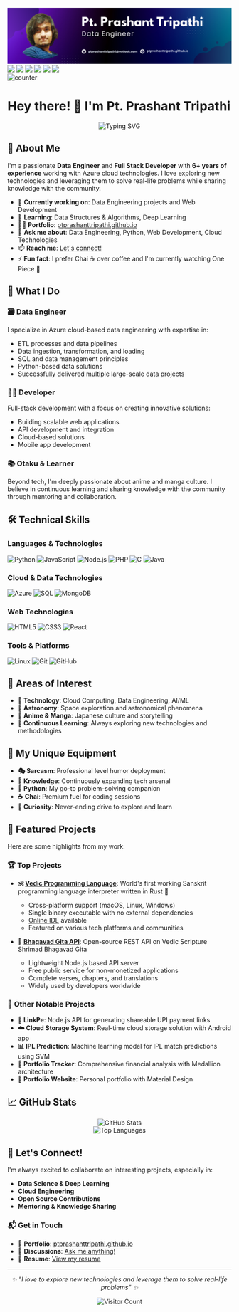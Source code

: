 ![banner](banner.png)
[<img src="https://img.shields.io/badge/twitter-%231DA1F2.svg?&style=for-the-badge&logo=twitter&logoColor=white" />](https://twitter.com/ptprashant09)
[<img src="https://img.shields.io/badge/linkedin-%230077B5.svg?&style=for-the-badge&logo=linkedin&logoColor=white" />](https://www.linkedin.com/in/ptprashanttripathi/)
[<img src = "https://img.shields.io/badge/instagram-%23E4405F.svg?&style=for-the-badge&logo=instagram&logoColor=white">](https://www.instagram.com/ptprashanttripathi/)
[<img src = "https://img.shields.io/badge/telegram-%233498DB.svg?&style=for-the-badge&logo=telegram&logoColor=white">](https://t.me/ptprashanttripathi/)
[<img src = "https://img.shields.io/badge/facebook-%231877F2.svg?&style=for-the-badge&logo=facebook&logoColor=white">](https://www.facebook.com/ptprashanttripathi)
[<img src="https://img.shields.io/badge/DEV.TO-%230A0A0A.svg?&style=for-the-badge&logo=dev-dot-to&logoColor=white" />](https://dev.to/ptprashanttripathi)  
![counter](https://komarev.com/ghpvc/?username=ptprashanttripathi&style=flat-square)

# Hey there! 👋 I'm Pt. Prashant Tripathi

<div align="center">
  <img src="https://readme-typing-svg.herokuapp.com?font=Fira+Code&size=30&duration=3000&pause=1000&color=36BCF7&background=00000000&center=true&vCenter=true&width=600&height=100&lines=Data+Engineer;Full+Stack+Developer;Anime+Enthusiast;Passionate+Learner" alt="Typing SVG" />
</div>

## 🚀 About Me

I'm a passionate **Data Engineer** and **Full Stack Developer** with **6+ years of experience** working with Azure cloud technologies. I love exploring new technologies and leveraging them to solve real-life problems while sharing knowledge with the community.

- 🔭 **Currently working on**: Data Engineering projects and Web Development
- 🌱 **Learning**: Data Structures & Algorithms, Deep Learning
- 👨‍💻 **Portfolio**: [ptprashanttripathi.github.io](https://ptprashanttripathi.github.io)
- 💬 **Ask me about**: Data Engineering, Python, Web Development, Cloud Technologies
- 📫 **Reach me**: [Let's connect!](https://github.com/PtPrashantTripathi/ptprashanttripathi/discussions/3)
- ⚡ **Fun fact**: I prefer Chai ☕ over coffee and I'm currently watching One Piece 🚀

## 💼 What I Do

### 🗃️ **Data Engineer**
I specialize in Azure cloud-based data engineering with expertise in:
- ETL processes and data pipelines
- Data ingestion, transformation, and loading
- SQL and data management principles
- Python-based data solutions
- Successfully delivered multiple large-scale data projects

### 👨‍💻 **Developer**
Full-stack development with a focus on creating innovative solutions:
- Building scalable web applications
- API development and integration
- Cloud-based solutions
- Mobile app development

### 📚 **Otaku & Learner**
Beyond tech, I'm deeply passionate about anime and manga culture. I believe in continuous learning and sharing knowledge with the community through mentoring and collaboration.

## 🛠️ Technical Skills

### **Languages & Technologies**
![Python](https://img.shields.io/badge/Python-3776AB?style=for-the-badge&logo=python&logoColor=white)
![JavaScript](https://img.shields.io/badge/JavaScript-F7DF1E?style=for-the-badge&logo=javascript&logoColor=black)
![Node.js](https://img.shields.io/badge/Node.js-43853D?style=for-the-badge&logo=node.js&logoColor=white)
![PHP](https://img.shields.io/badge/PHP-777BB4?style=for-the-badge&logo=php&logoColor=white)
![C](https://img.shields.io/badge/C-00599C?style=for-the-badge&logo=c&logoColor=white)
![Java](https://img.shields.io/badge/Java-ED8B00?style=for-the-badge&logo=java&logoColor=white)

### **Cloud & Data Technologies**
![Azure](https://img.shields.io/badge/Microsoft_Azure-0089D6?style=for-the-badge&logo=microsoft-azure&logoColor=white)
![SQL](https://img.shields.io/badge/SQL-4479A1?style=for-the-badge&logo=mysql&logoColor=white)
![MongoDB](https://img.shields.io/badge/MongoDB-4EA94B?style=for-the-badge&logo=mongodb&logoColor=white)

### **Web Technologies**
![HTML5](https://img.shields.io/badge/HTML5-E34F26?style=for-the-badge&logo=html5&logoColor=white)
![CSS3](https://img.shields.io/badge/CSS3-1572B6?style=for-the-badge&logo=css3&logoColor=white)
![React](https://img.shields.io/badge/React-20232A?style=for-the-badge&logo=react&logoColor=61DAFB)

### **Tools & Platforms**
![Linux](https://img.shields.io/badge/Linux-FCC624?style=for-the-badge&logo=linux&logoColor=black)
![Git](https://img.shields.io/badge/Git-F05032?style=for-the-badge&logo=git&logoColor=white)
![GitHub](https://img.shields.io/badge/GitHub-100000?style=for-the-badge&logo=github&logoColor=white)

## 🎯 Areas of Interest

- **🔬 Technology**: Cloud Computing, Data Engineering, AI/ML
- **🌌 Astronomy**: Space exploration and astronomical phenomena
- **🎌 Anime & Manga**: Japanese culture and storytelling
- **📖 Continuous Learning**: Always exploring new technologies and methodologies

## 🎪 My Unique Equipment

- **🎭 Sarcasm**: Professional level humor deployment
- **🧠 Knowledge**: Continuously expanding tech arsenal
- **🐍 Python**: My go-to problem-solving companion
- **☕ Chai**: Premium fuel for coding sessions
- **🚀 Curiosity**: Never-ending drive to explore and learn

## 🌟 Featured Projects

Here are some highlights from my work:

### 🏆 **Top Projects**

- **🕉️ [Vedic Programming Language](https://github.com/vedic-lang/vedic)**: World's first working Sanskrit programming language interpreter written in Rust 🦀
  - Cross-platform support (macOS, Linux, Windows)
  - Single binary executable with no external dependencies
  - [Online IDE](https://vedic-lang.github.io/vedic-ide) available
  - Featured on various tech platforms and communities

- **📖 [Bhagavad Gita API](https://github.com/vedicscriptures/bhagavad-gita-api)**: Open-source REST API on Vedic Scripture Shrimad Bhagavad Gita
  - Lightweight Node.js based API server
  - Free public service for non-monetized applications
  - Complete verses, chapters, and translations
  - Widely used by developers worldwide

### 🚀 **Other Notable Projects**

- **🔗 LinkPe**: Node.js API for generating shareable UPI payment links
- **☁️ Cloud Storage System**: Real-time cloud storage solution with Android app
- **📊 IPL Prediction**: Machine learning model for IPL match predictions using SVM
- **💼 Portfolio Tracker**: Comprehensive financial analysis with Medallion architecture
- **🎨 Portfolio Website**: Personal portfolio with Material Design

## 📈 GitHub Stats

<div align="center">
  <img src="https://github-readme-stats.vercel.app/api?username=PtPrashantTripathi&show_icons=true&theme=radical" alt="GitHub Stats" />
</div>

<div align="center">
  <img src="https://github-readme-stats.vercel.app/api/top-langs/?username=PtPrashantTripathi&layout=compact&theme=radical" alt="Top Languages" />
</div>

## 🤝 Let's Connect!

I'm always excited to collaborate on interesting projects, especially in:
- **Data Science & Deep Learning**
- **Cloud Engineering**
- **Open Source Contributions**
- **Mentoring & Knowledge Sharing**

### 📬 Get in Touch
- 💼 **Portfolio**: [ptprashanttripathi.github.io](https://ptprashanttripathi.github.io)
- 💬 **Discussions**: [Ask me anything!](https://github.com/PtPrashantTripathi/ptprashanttripathi/discussions/3)
- 📄 **Resume**: [View my resume](https://drive.google.com/file/d/1J79L3laKdUfjyP44nHjJ6E50oFebs5if/view?usp=drivesdk)

---

<div align="center">
  <i>✨ "I love to explore new technologies and leverage them to solve real-life problems" ✨</i>
  
  ![Visitor Count](https://profile-counter.glitch.me/PtPrashantTripathi/count.svg)
</div>
